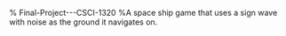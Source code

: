 % Final-Project---CSCI-1320
%A space ship game that uses a sign wave with noise as the ground it navigates on.
